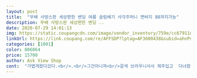 ```yaml
---
layout: post 
title:  "무배 사방스판 세상편한 밴딩 여름 슬림배기 사각주머니 면바지 88까지가능" 
description: 무배 사방스판 세상편한 밴딩 ..
date: 2020-07-29 14:01:13 
img: https://static.coupangcdn.com/image/vendor_inventory/759e/cc67911d0302aa835c716a99e93aa9bd429efea930051a63e0442471d411.jpg 
linkUrl: https://link.coupang.com/re/AFFSDP?lptag=AF3600438&subid=ahnPublicAsk&pageKey=1611409359&itemId=2751667283&vendorItemId=70741600634&traceid=V0-113-249c4a3dfe0ab2ce 
categories: [1001] 
color: 006064 
price: 15700 
author: Ask View Shop 
cont:  "가볍게왔다갔다.<br/>.<br/>그건아니져<br/>갈색 브라우니사서 제주입고  다녀왔어요<br/>같은 색상도 계속 오래 입을수있게 방금 2벌 더 주문했어요.<br/>.<br/><br/>그냥 뚝심있게 일정하니가만두지.<br/>.<br/>가격을그리<br/>그만큼 마음에 들어요<br/>느낌15500원에1벌... <br/>16500으로2벌을샀다가.<br/>.<br/>다시<br/>몇백원이 가격다운됐네요<br/>북미에 있는 딸에게 주려고 구입했어요.<br/> 막상 받아보니 기대보다 더 좋아요.<br/> 딱 제가 입어도 무방할 정도입니다.<br/> 거기에서는 한국제품의 품질이 좋다고 정평이 나 있는데 이 옷을 보면 역시 좋다고 하겠습니다.<br/> 암튼 얇으면서도 면이라서 촉감이 너무 좋습니다.<br/> 잘 입을 것 같아요.<br/><br/>심지어 요즘에는 장마비때문에 건조기에도 자주 돌리는데도요<br/>오래오래 잘입겠습니다.<br/> 감사합니다.<br/><br/>이제 이바지 없이는 못살것같아요.<br/>.<br/> 그래서 제가 이렇게 많이 사는거겠죠.<br/>.<br/>ㅎ<br/>재질이 정말 좋고 몇번 빨아도 큰변함이 없어요<br/>진짜편하게모두쫙쫙스판이고 얇고.<br/>.<br/>제가뚱뚱<br/>처음에 하나만 사고 너무 좋아서 3벌 더 주문하고.<br/><br/>하니 이쁜배기핏일리없지만 .<br/>.<br/>진짜편한 면!바지<br/>" 
---
```

